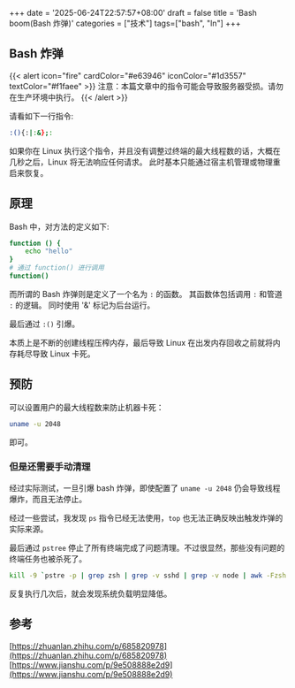 +++
date = '2025-06-24T22:57:57+08:00'
draft = false
title = 'Bash boom(Bash 炸弹)'
categories = ["技术"]
tags=["bash", "ln"]
+++

## Bash 炸弹

{{< alert icon="fire" cardColor="#e63946" iconColor="#1d3557" textColor="#f1faee" >}}
注意：本篇文章中的指令可能会导致服务器受损。请勿在生产环境中执行。
{{< /alert >}}

请看如下一行指令:

```bash
:(){:|:&};:
```

如果你在 Linux 执行这个指令，并且没有调整过终端的最大线程数的话，大概在几秒之后，Linux 将无法响应任何请求。
此时基本只能通过宿主机管理或物理重启来恢复。

## 原理

Bash 中，对方法的定义如下:

```bash
function () {
    echo "hello"
}
# 通过 function() 进行调用
function()
```

而所谓的 Bash 炸弹则是定义了一个名为 `:` 的函数。
其函数体包括调用  `:` 和管道 `:` 的逻辑。
同时使用 '&' 标记为后台运行。

最后通过 `:()` 引爆。

本质上是不断的创建线程压榨内存，最后导致 Linux 在出发内存回收之前就将内存耗尽导致 Linux 卡死。

## 预防
可以设置用户的最大线程数来防止机器卡死：
```bash
uname -u 2048
```
即可。

### 但是还需要手动清理
经过实际测试，一旦引爆 bash 炸弹，即使配置了 `uname -u 2048` 仍会导致线程爆炸，而且无法停止。

经过一些尝试，我发现 `ps` 指令已经无法使用，`top` 也无法正确反映出触发炸弹的实际来源。

最后通过 `pstree` 停止了所有终端完成了问题清理。不过很显然，那些没有问题的终端任务也被杀死了。

```bash
kill -9 `pstre -p | grep zsh | grep -v sshd | grep -v node | awk -Fzsh '{print $2}' | sed 's/[()]//g'`
```

反复执行几次后，就会发现系统负载明显降低。

## 参考
[https://zhuanlan.zhihu.com/p/685820978](https://zhuanlan.zhihu.com/p/685820978)
[https://www.jianshu.com/p/9e508888e2d9](https://www.jianshu.com/p/9e508888e2d9)